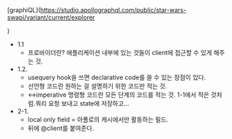 [graphiQL](https://studio.apollographql.com/public/star-wars-swapi/variant/current/explorer

)
- 1.1
  - 프로바이더란? 애플리케이션 내부에 있는 것들이 client에 접근할 수 있게 해주는 것. 
- 1.2.
  - usequery hook을 쓰면 declarative code를 쓸 수 있는 장점이 있다. 
  - 선언형 코드란 원하는 걸 설명하기 위한 코드만 적는 것.
  - <->imperative 명령형 코드란 모든 단계의 코드를 적는 것. 1-1에서 적은 것처럼.쿼리 요청 보내고 state에 저장하고...
- 2-1.
  - local only field = 아폴로의 캐시에서만 활동하는 필드. 
  - 뒤에 @client를 붙여준다. 